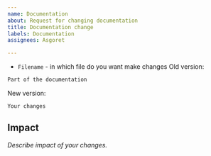 ```yaml
---
name: Documentation
about: Request for changing documentation
title: Documentation change
labels: Documentation
assignees: Asgoret

---
```


* `Filename` - in which file do you want make changes
Old version:
```bash
Part of the documentation
```
New version:
```
Your changes
```

## Impact
_Describe impact of your changes._
